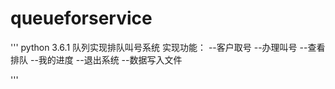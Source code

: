 ﻿# queueforservice
'''
python 3.6.1
队列实现排队叫号系统
实现功能：
--客户取号
--办理叫号
--查看排队
--我的进度
--退出系统
--数据写入文件




'''
